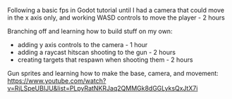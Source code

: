 Following a basic fps in Godot tutorial until I had a camera that could move in the x axis only, and working WASD controls to move the player - 2 hours

Branching off and learning how to build stuff on my own:
- adding y axis controls to the camera - 1 hour
- adding a raycast hitscan shooting to the gun - 2 hours
- creating targets that respawn when shooting them - 2 hours

Gun sprites and learning how to make the base, camera, and movement: https://www.youtube.com/watch?v=RjLSpeUBIJU&list=PLpyRatNKRJaq2QMMGk8dGGLyksQxJtX7i
